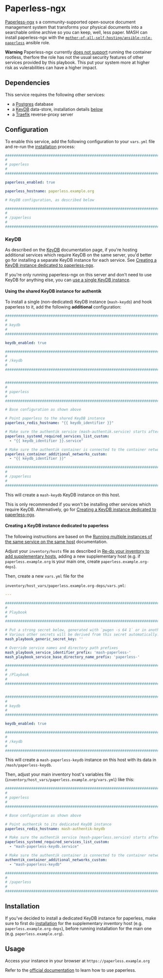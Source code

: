 # Paperless-ngx

[Paperless-ngx](https://paperless-ngx.com) s a community-supported open-source document management system that transforms your physical documents into a searchable online archive so you can keep, well, less paper. MASH can install paperless-ngx with the [`mother-of-all-self-hosting/ansible-role-paperless`](https://github.com/mother-of-all-self-hosting/ansible-role-paperless) ansible role.

**Warning** Paperless-ngx currently [does not support](https://github.com/paperless-ngx/paperless-ngx/issues/6352) running the container rootless, therfore the role has not the usual security features of other services provided by this playbook. This put your system more at higher risk as vulerabilities can have a higher impact.

## Dependencies

This service requires the following other services:

- a [Postgres](postgres.md) database
- a [KeyDB](keydb.md) data-store, installation details [below](#keydb)
- a [Traefik](traefik.md) reverse-proxy server


## Configuration

To enable this service, add the following configuration to your `vars.yml` file and re-run the [installation](../installing.md) process:

```yaml
########################################################################
#                                                                      #
# paperless                                                            #
#                                                                      #
########################################################################

paperless_enabled: true

paperless_hostname: paperless.example.org

# KeyDB configuration, as described below

########################################################################
#                                                                      #
# /paperless                                                           #
#                                                                      #
########################################################################
```

### KeyDB

As described on the [KeyDB](keydb.md) documentation page, if you're hosting additional services which require KeyDB on the same server, you'd better go for installing a separate KeyDB instance for each service. See [Creating a KeyDB instance dedicated to paperless-ngx](#creating-a-keydb-instance-dedicated-to-paperless-ngx).

If you're only running paperless-ngx on this server and don't need to use KeyDB for anything else, you can [use a single KeyDB instance](#using-the-shared-keydb-instance-for-authentik).

#### Using the shared KeyDB instance for authentik

To install a single (non-dedicated) KeyDB instance (`mash-keydb`) and hook paperless to it, add the following **additional** configuration:

```yaml
########################################################################
#                                                                      #
# keydb                                                                #
#                                                                      #
########################################################################

keydb_enabled: true

########################################################################
#                                                                      #
# /keydb                                                               #
#                                                                      #
########################################################################


########################################################################
#                                                                      #
# paperless                                                            #
#                                                                      #
########################################################################

# Base configuration as shown above

# Point paperless to the shared KeyDB instance
paperless_redis_hostname: "{{ keydb_identifier }}"

# Make sure the authentik service (mash-authentik.service) starts after the shared KeyDB service (mash-keydb.service)
paperless_systemd_required_services_list_custom:
  - "{{ keydb_identifier }}.service"

# Make sure the authentik container is connected to the container network of the shared KeyDB service (mash-keydb)
paperless_container_additional_networks_custom:
  - "{{ keydb_identifier }}"

########################################################################
#                                                                      #
# /paperless                                                           #
#                                                                      #
########################################################################
```

This will create a `mash-keydb` KeyDB instance on this host.

This is only recommended if you won't be installing other services which require KeyDB. Alternatively, go for [Creating a KeyDB instance dedicated to paperless-ngx](#creating-a-keydb-instance-dedicated-to-paperless-ngx).


#### Creating a KeyDB instance dedicated to paperless

The following instructions are based on the [Running multiple instances of the same service on the same host](../running-multiple-instances.md) documentation.

Adjust your `inventory/hosts` file as described in [Re-do your inventory to add supplementary hosts](../running-multiple-instances.md#re-do-your-inventory-to-add-supplementary-hosts), adding a new supplementary host (e.g. if `paperless.example.org` is your main one, create `paperless.example.org-deps`).

Then, create a new `vars.yml` file for the

`inventory/host_vars/paperless.example.org-deps/vars.yml`:

```yaml
---

########################################################################
#                                                                      #
# Playbook                                                             #
#                                                                      #
########################################################################

# Put a strong secret below, generated with `pwgen -s 64 1` or in another way
# Various other secrets will be derived from this secret automatically.
mash_playbook_generic_secret_key: ''

# Override service names and directory path prefixes
mash_playbook_service_identifier_prefix: 'mash-paperless-'
mash_playbook_service_base_directory_name_prefix: 'paperless-'

########################################################################
#                                                                      #
# /Playbook                                                            #
#                                                                      #
########################################################################


########################################################################
#                                                                      #
# keydb                                                                #
#                                                                      #
########################################################################

keydb_enabled: true

########################################################################
#                                                                      #
# /keydb                                                               #
#                                                                      #
########################################################################
```

This will create a `mash-paperless-keydb` instance on this host with its data in `/mash/paperless-keydb`.

Then, adjust your main inventory host's variables file (`inventory/host_vars/paperless.example.org/vars.yml`) like this:

```yaml
########################################################################
#                                                                      #
# paperless                                                            #
#                                                                      #
########################################################################

# Base configuration as shown above

# Point authentik to its dedicated KeyDB instance
paperless_redis_hostname: mash-authentik-keydb

# Make sure the authentik service (mash-paperless.service) starts after its dedicated KeyDB service (mash-paperless-keydb.service)
paperless_systemd_required_services_list_custom:
  - "mash-paperless-keydb.service"

# Make sure the authentik container is connected to the container network of its dedicated KeyDB service (mash-paperless-keydb)
authentik_container_additional_networks_custom:
  - "mash-paperless-keydb"

########################################################################
#                                                                      #
# /paperless                                                           #
#                                                                      #
########################################################################
```


## Installation

If you've decided to install a dedicated KeyDB instance for paperless, make sure to first do [installation](../installing.md) for the supplementary inventory host (e.g. `paperless.example.org-deps`), before running installation for the main one (e.g. `paperless.example.org`).


## Usage

Access your instance in your browser at `https://paperless.example.org`

Refer to the [official documentation](https://docs.paperless-ngx.com/) to learn how to use paperless.
